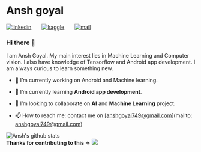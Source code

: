 # Ansh goyal


[![linkedin](https://github.com/arpit-dwivedi/arpit-dwivedi.github.io/blob/master/assets/img/Webp.net-resizeimage.png)](https://www.linkedin.com/in/ansh-goyal-03936a191/)&nbsp;&nbsp;&nbsp;&nbsp;&nbsp;&nbsp;&nbsp;[![kaggle](https://github.com/arpit-dwivedi/arpit-dwivedi/blob/master/kaggle.png)](https://www.kaggle.com/codercop)&nbsp;&nbsp;&nbsp;&nbsp;&nbsp;&nbsp;&nbsp;[![mail](https://github.com/arpit-dwivedi/arpit-dwivedi/blob/master/m1.png)](mailto:anshgoyal749@gmail.com)


### Hi there 👋

I am Ansh Goyal. My main interest lies in Machine Learning and Computer vision. I also have knowledge of Tensorflow and Android app development. I am always curious to learn something new.


- 🔭 I’m currently working on Android and Machine learning.

- 🌱 I’m currently learning **Android app development**.

- 👯 I’m looking to collaborate on **AI** and **Machine Learning** project.

- 📫 How to reach me: contact me on [anshgoyal749@gmail.com](mailto: anshgoyal749@gmail.com)






![Ansh's github stats](https://github-readme-stats.vercel.app/api?username=anshgoyal1&show_icons=true&theme=tokyonight&count_private=true&show_icons=true)
<br/>**Thanks for contributing to this =>**
![](https://komarev.com/ghpvc/?username=anshgoyal1&color=red)
